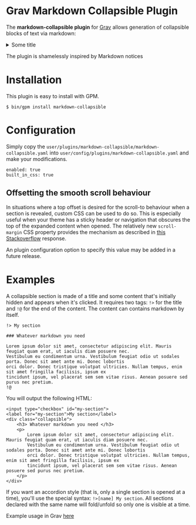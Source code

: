# Grav Markdown Collapsible Plugin

The **markdown-collapsible plugin** for [Grav](http://github.com/getgrav/grav) allows generation of collapsible blocks of text via markdown:
<details><summary>Some title</summary>

The *main text goes here*
</details>

The plugin is shamelessly inspired by Markdown notices

# Installation

This plugin is easy to install with GPM.

```
$ bin/gpm install markdown-collapsible
```

# Configuration

Simply copy the `user/plugins/markdown-collapsible/markdown-collapsible.yaml` into `user/config/plugins/markdown-collapsible.yaml` and make your modifications.

```
enabled: true
built_in_css: true
```
## Offsetting the smooth scroll behaviour
In situations where a top offset is desired for the scroll-to behaviour when a section is revealed, custom CSS can be used to do so. This is especially useful when your theme has a sticky header or navigation that obscures the top of the expanded content when opened.
The relatively new `scroll-margin` CSS property provides the mechanism as described in [this Stackoverflow](https://stackoverflow.com/questions/24665602/scrollintoview-scrolls-just-too-far/56391657#answer-67923821) response.

An plugin configuration option to specify this value may be added in a future release.

# Examples

A collapsible section is made of a title and some content that's initially hidden and appears when it's clicked. 
It requires two tags: `!>` for the title and `!@` for the end of the content. The content can contains markdown by itself. 

```
!> My section

### Whatever markdown you need

Lorem ipsum dolor sit amet, consectetur adipiscing elit. Mauris feugiat quam erat, ut iaculis diam posuere nec.
Vestibulum eu condimentum urna. Vestibulum feugiat odio ut sodales porta. Donec sit amet ante mi. Donec lobortis
orci dolor. Donec tristique volutpat ultricies. Nullam tempus, enim sit amet fringilla facilisis, ipsum ex
tincidunt ipsum, vel placerat sem sem vitae risus. Aenean posuere sed purus nec pretium.
!@
```

You will output the following HTML:

```
<input type="checkbox" id="my-section">
<label for="my-section">My section</label>
<div class="collapsible">
    <h3> Whatever markdown you need </h3>
    <p>
        Lorem ipsum dolor sit amet, consectetur adipiscing elit. Mauris feugiat quam erat, ut iaculis diam posuere nec.
        Vestibulum eu condimentum urna. Vestibulum feugiat odio ut sodales porta. Donec sit amet ante mi. Donec lobortis
        orci dolor. Donec tristique volutpat ultricies. Nullam tempus, enim sit amet fringilla facilisis, ipsum ex
        tincidunt ipsum, vel placerat sem sem vitae risus. Aenean posuere sed purus nec pretium.
    </p>
</div>
```

If you want an accordion style (that is, only a single section is opened at a time), you'll use the special syntax:
`!>[name] My section`.
All sections declared with the same name will fold/unfold so only one is visible at a time.


Example usage in Grav [here](https://blog.cyril.by/en/documentation/emqtt5-doc/emqtt5)
